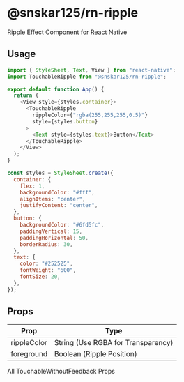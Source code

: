 # @snskar125/rn-ripple

Ripple Effect Component for React Native

## Usage

```javascript
import { StyleSheet, Text, View } from "react-native";
import TouchableRipple from "@snskar125/rn-ripple";

export default function App() {
  return (
    <View style={styles.container}>
      <TouchableRipple
        rippleColor={"rgba(255,255,255,0.5)"}
        style={styles.button}
      >
        <Text style={styles.text}>Button</Text>
      </TouchableRipple>
    </View>
  );
}

const styles = StyleSheet.create({
  container: {
    flex: 1,
    backgroundColor: "#fff",
    alignItems: "center",
    justifyContent: "center",
  },
  button: {
    backgroundColor: "#6fd5fc",
    paddingVertical: 15,
    paddingHorizontal: 50,
    borderRadius: 30,
  },
  text: {
    color: "#252525",
    fontWeight: "600",
    fontSize: 20,
  },
});
```

## Props

| Prop        | Type                               |
| ----------- | ---------------------------------- |
| rippleColor | String (Use RGBA for Transparency) |
| foreground  | Boolean (Ripple Position)          |

All TouchableWithoutFeedback Props
